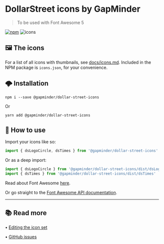 # DollarStreet icons by GapMinder

> To be used with Font Awesome 5

[![npm](https://img.shields.io/npm/v/@gapminder/dollar-street-icons.svg?style=popout-square&logo=npm&color=CB3837)](https://www.npmjs.com/package/@gapminder/dollar-street-icons) ![icons](https://img.shields.io/badge/icons-187-FF7C00.svg?style=popout-square&logo=adobe-illustrator)

## 🖼 The icons

For a list of all icons with thumbnails, see [docs/icons.md](docs/icons.md). Included in the NPM package is `icons.json`, for your convenience.

## 🌩 Installation

```
npm i --save @gapminder/dollar-street-icons
```

Or

```
yarn add @gapminder/dollar-street-icons
```

## 📒 How to use

Import your icons like so:

```javascript
import { dsLogoCircle, dsTimes } from '@gapminder/dollar-street-icons'
```

Or as a deep import:

```javascript
import { dsLogoCircle } from '@gapminder/dollar-street-icons/dist/dsLogoCircle'
import { dsTimes } from '@gapminder/dollar-street-icons/dist/dsTimes'
```

Read about Font Awesome [here](https://fontawesome.com/how-to-use/on-the-web/setup/getting-started).

Or go straight to the [Font Awesome API documentation](https://fontawesome.com/how-to-use/with-the-api).

---

## 📚 Read more

• [Editing the icon set](docs/editing.md)

• [GitHub issues](https://github.com/GapMinder/dollar-street-icons/issues)
